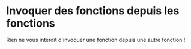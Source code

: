 # Invoquer des fonctions depuis les fonctions #

Rien ne vous interdit d'invoquer une fonction depuis une autre fonction !

